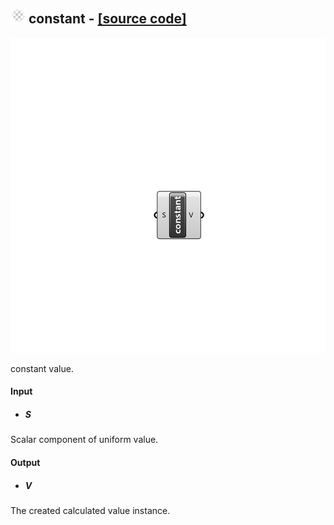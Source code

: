 ## ![](../../Images/Icons/constant.png) constant - [[source code]](https://github.com/Eddy3D-Dev/Eddy3D/tree/dev/constant.cs)

![](../../Images/Components/constant.png)

constant value.

#### Input
* ##### S 
Scalar component of uniform value.

#### Output
* ##### V
The created calculated value instance.